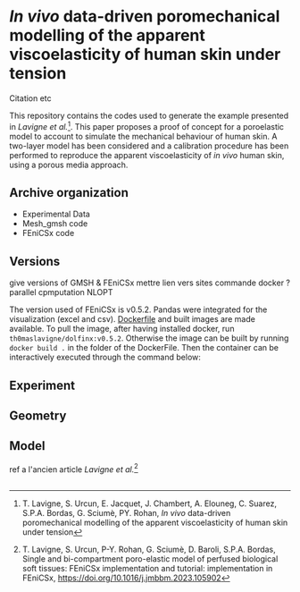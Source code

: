 # *In vivo* data-driven poromechanical modelling of the apparent viscoelasticity of human skin under tension
Citation etc

This repository contains the codes used to generate the example presented in *Lavigne et al.*[^1]. This paper proposes a proof of concept for a poroelastic model to account to simulate the mechanical behaviour of human skin. A two-layer model has been considered and a calibration procedure has been performed to reproduce the apparent viscoelasticity of *in vivo* human skin, using a porous media approach.


## Archive organization
- Experimental Data
- Mesh_gmsh code
- FEniCSx code

## Versions
give versions of GMSH & FEniCSx
mettre lien vers sites
commande docker ?
parallel cpmputation
NLOPT


The version used of FEniCSx is v0.5.2. Pandas were integrated for the visualization (excel and csv). [Dockerfile](Dockerfile) and built images are made available. To pull the image, after having installed docker, run `th0maslavigne/dolfinx:v0.5.2`. Otherwise the image can be built by running `docker build .` in the folder of the DockerFile. Then the container can be interactively executed through the command below:



## Experiment


## Geometry



## Model
ref a l'ancien article
*Lavigne et al.*[^2]

##




[^1]: T. Lavigne, S. Urcun, E. Jacquet, J. Chambert, A. Elouneg, C. Suarez, S.P.A. Bordas, G. Sciumè, PY. Rohan, *In vivo* data-driven poromechanical modelling of the apparent viscoelasticity of human skin under tension
[^2]: T. Lavigne, S. Urcun, P-Y. Rohan, G. Sciumè, D. Baroli, S.P.A. Bordas, Single and bi-compartment poro-elastic model of perfused biological soft tissues: FEniCSx implementation and tutorial: implementation in FEniCSx, https://doi.org/10.1016/j.jmbbm.2023.105902
